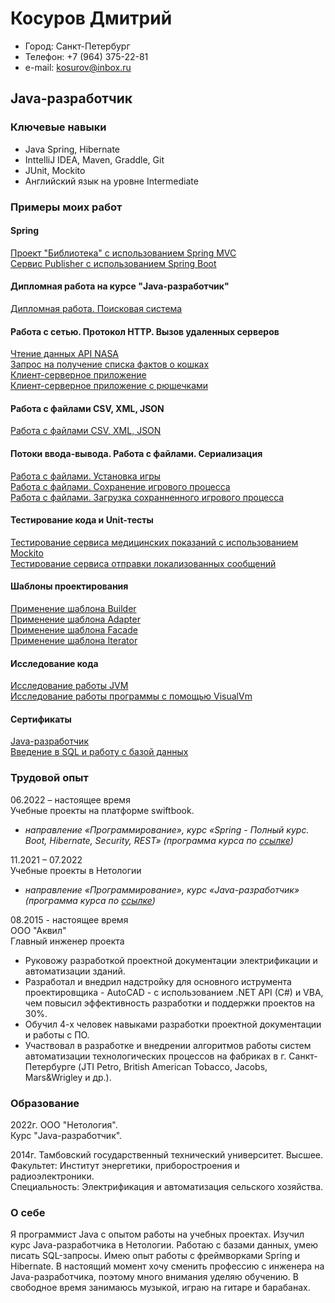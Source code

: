 # Косуров Дмитрий

- Город: Санкт-Петербург
- Телефон: +7 (964) 375-22-81
- e-mail: kosurov@inbox.ru

## Java-разработчик

### Ключевые навыки
* Java Spring, Hibernate
* InttelliJ IDEA, Maven, Graddle, Git
* JUnit, Mockito
* Английский язык на уровне Intermediate

### Примеры моих работ
#### Spring
[Проект "Библиотека" с использованием Spring MVC](https://github.com/kosurov/spring-mvc-project1.git)  
[Сервис Publisher с использованием Spring Boot](https://github.com/kosurov/publisher.git)  
#### Дипломная работа на курсе "Java-разработчик"
[Дипломная работа. Поисковая система](https://github.com/kosurov/netology-diploma.git)  
#### Работа с сетью. Протокол HTTP. Вызов удаленных серверов
[Чтение данных API NASA](https://github.com/kosurov/nasa-api.git)  
[Запрос на получение списка фактов о кошках](https://github.com/kosurov/cats-info.git)  
[Клиент-серверное приложение](https://github.com/kosurov/client-server.git)  
[Клиент-серверное приложение с рюшечками](https://github.com/kosurov/client-server.git)  
#### Работа с файлами CSV, XML, JSON
[Работа с файлами CSV, XML, JSON](https://github.com/kosurov/csv-json.git)
#### Потоки ввода-вывода. Работа с файлами. Сериализация
[Работа с файлами. Установка игры](https://github.com/kosurov/core-3.1.git)  
[Работа с файлами. Сохранение игрового процесса](https://github.com/kosurov/core-3.2.git)  
[Работа с файлами. Загрузка сохранненного игрового процесса](https://github.com/kosurov/core-3.3.git)  
#### Тестирование кода и Unit-тесты
[Тестирование сервиса медицинских показаний с использованием Mockito](https://github.com/kosurov/healthcare-service.git)  
[Тестирование сервиса отправки локализованных сообщений](https://github.com/kosurov/geo-service.git)  
#### Шаблоны проектирования
[Применение шаблона Builder](https://github.com/kosurov/person-builder.git)  
[Применение шаблона Adapter](https://github.com/kosurov/calculator-with-adapter.git)  
[Применение шаблона Facade](https://github.com/kosurov/facade.git)  
[Применение шаблона Iterator](https://github.com/kosurov/iterator.git)
#### Исследование кода
[Исследование работы JVM](https://github.com/kosurov/jvm-logic.git)  
[Исследование работы программы с помощью VisualVm](https://github.com/kosurov/jvm-visualvm.git)  
#### Сертификаты
[Java-разработчик](https://github.com/kosurov/neto-certificate/blob/main/netilogy-certificate.pdf)  
[Введение в SQL и работу с базой данных](https://github.com/kosurov/neto-certificate/blob/main/certificate-sql.pdf)

### Трудовой опыт

06.2022 – настоящее время  
Учебные проекты на платформе swiftbook.
* *направление «Программирование», курс «Spring - Полный курс. Boot, Hibernate, Security, REST» (программа курса по [ссылке](https://alfa.swiftbook.ru/courses/438/show_promo))*

11.2021 – 07.2022  
Учебные проекты в Нетологии
* *направление «Программирование», курс «Java-разработчик» (программа курса по [ссылке](https://netology.ru/programs/java-developer-pdc))*

08.2015 - настоящее время  
ООО "Аквил"  
Главный инженер проекта  

* Руковожу разработкой проектной документации электрификации и автоматизации зданий.
* Разработал и внедрил надстройку для основного иструмента проектировщика - AutoCAD - с использованием .NET API (C#) и VBA, чем повысил эффективность разработки и поддержки проектов на 30%.
* Обучил 4-х человек навыками разработки проектной документации и работы с ПО.
* Участвовал в разработке и внедрении алгоритмов работы систем автоматизации технологических процессов на фабриках в г. Санкт-Петербурге (JTI Petro, British American Tobacco, Jacobs, Mars&Wrigley и др.).

### Образование
2022г. ООО "Нетология".  
Курс "Java-разработчик".  

2014г. Тамбовский государственный технический университет. Высшее.  
Факультет: Институт энергетики, приборостроения и радиоэлектроники.  
Специальность: Электрификация и автоматизация сельского хозяйства.  

### О себе
Я программист Java с опытом работы на учебных проектах. Изучил курс Java-разработчика в Нетологии. Работаю с базами данных, умею писать SQL-запросы. Имею опыт работы с фреймворками Spring и Hibernate. В настоящий момент хочу сменить профессию с инженера на Java-разработчика, поэтому много внимания уделяю обучению. В свободное время занимаюсь музыкой, играю на гитаре и барабанах.

<!--
**kosurov/kosurov** is a ✨ _special_ ✨ repository because its `README.md` (this file) appears on your GitHub profile.

Here are some ideas to get you started:

- 🔭 I’m currently working on ...
- 🌱 I’m currently learning ...
- 👯 I’m looking to collaborate on ...
- 🤔 I’m looking for help with ...
- 💬 Ask me about ...
- 📫 How to reach me: ...
- 😄 Pronouns: ...
- ⚡ Fun fact: ...
-->
